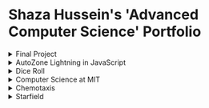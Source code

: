 # Shaza Hussein's 'Advanced Computer Science' Portfolio
<details>
  <summary>Final Project</summary>
  In this project, I employed the Binary Search Tree data structures in order to create a fun game to help fellow students decide what they should invent this summer based off of one of my favorite childhood shoes, Phineas and Ferb. Throughout this project, I consolidated my ability to build and implements trees. The tree is traversed based on user input to questions until a leaf of 'invention' is reached. I challenge I encountered when creating this project was figuring out how to convert the tree into a usable interface. To solve this problem, I first problem solved on my own and then consulted with classmates on how to effeciently convert the tree into an interface. This interaction is what sparked the idea of implementing scenes based on booleans. The code for this is as follows:
  
    ```Java
   if (keyCode==LEFT) {
    s=(String)current.getValue();
    println(s);
    if (s.equals("Build an Animal Translator"))
    {
      one=true;
      introSlide=false;
    } else if (s.equals("Create a Beach in your Backyard"))
    {
      two=true;
      introSlide=false;
    } else if (s.equals("Start an Aglet Awareness Campaign"))
    {
      three=true;
      introSlide=false;
    } else if (s.equals("Build a Mix-and-Match Machine"))
    {
      four=true;
      introSlide=false;
    } else {
      current=current.getLeft();
    }
  } 
  ```
   </details>


<details>
  <summary>Webpage</summary>
      
A source of pride in the development of this project was being able to explore both HTML and CSS for the first time. I learned how to manipulate both images and texts within these languages. Nothing in the creation of this webpage was particularly difficult, but I did learn how to make an image opaque when the mouse hovers over it. Here is a snippet of that code:

    <div class="w3-container">
        <img src="group.jpg" id="cent" class="w3-opacity w3-hover-opacity-off" alt="Norway" style="width:50%">
        <h3> To kick off the day, students met with Governor Dayton to share their vision for the future of Minnesota. </h3>
        <img src="dayton.jpg" id="cent" class="w3-opacity w3-hover-opacity-off" alt="Norway" style="width:50%">
    </div>
    
  </details>
      <details>
  <summary>AutoZone Lighting in Java </summary>
  
A source of pride in the development of this project was being able to revisit the mousePressed() method and utilize a lot of randomly generated variables. I created the random lightning strikes by creating a while loop that randomly generated ints for the x and y variables. A challenge that I encountered, but later figured out, was how to randomly generate a background color each time the mouse was pressed. Here is the sample of my code that randomly generated ints:
  
  ```Java
void draw() {
    background(255);
    while (endX < 300) {
        endX = startX + (int)(Math.random() * 19) - 9;
        endY = startY + (int)((Math.random() * 10));
        line(startX, startY, endX, endY);
        startX = endX;
        startY = endY;
    }
    while (end2X < 300) {
        end2X = start2X + (int)(Math.random() * 19) - 9;
        end2Y = start2Y + (int)((Math.random() * 10));
        line(start2X, start2Y, end2X, end2Y);
        start2X = end2X;
        start2Y = end2Y;
    }
}

```
  </details>
<details>
  <summary>AutoZone Lightning in JavaScript</summary>
  
A source of pride in the development of this code, was being able to explore JavaScript for the first time. I learned about some of the similarities and differences between Java and JavaScript. I was able to rewrite parts of my code so that it would have the same functionality as the Java version. Through exploration, I learned how to create a random background color that is constantly changing, butI struggled to make the colors change with the mousePressed() method.
  </details>


<details>
  <summary>Dice Roll </summary>
  
    A source of pride in the development of this code was being able to create all of the Dice objects and have them each display a different number everytime the mouse was pressed. A challenge that I encountered when writing this code was being able to randomly generate a different type of die for each object. I solved this issue by creating a roll() method that randomly generated an int from 1-6. This int was then used to create a die with the corresponding value. Here is a snippet of that code:
  
  ```Java
   void roll(){ // ur code here
  m = (int)(Math.random()*6)+1;
  }
  void show()  {
     fill(#BDBDBD);
    rect(x, y, 50, 50);
    if (m == 1) {
      noStroke();
      fill(#FF9700 );
      ellipse( x+25, y+25, 6, 6);
    }
    if ( m == 2) { 
      fill (#E8CA53); 
      noStroke();
      ellipse( x+16, y+25, 6, 6); 
      ellipse( x+32, y+25, 6, 6);
  }
  ...
  }
  
  ```
    
   </details>
    
<details>
  <summary>Computer Science at MIT </summary>
  https://docs.google.com/presentation/d/e/2PACX-1vSr-_JrrET3n5xBaLSEZix7rZ2E2e36VktTxQe9m339OE6w0e5tl992_AbKmIOQKuY9DkCQBhBwAzbo/pub?start=true&loop=true&delayms=10000)
  </details>
  
<details> 
  <summary>Chemotaxis</summary>
  
  A source of pride in the development of this code was being able to successfully create bacteria objects that followed the mouse when clicked. This was a struggle at first, but through some collaboration I was able to figure out the process. I ended up creating a boolean variable called followMouse. If this variable was true and the x position of the bacteria was greater than the x position of the mouse, then the bacteria would move in a random path towards the mouse. This is thought process that is displayed throughout my code below:

```Java
   void follow()
   {
     if (followMouse == true && get(bacX,bacY) != color(0,255,0))
     {
       if(bacX > mouseX){
         bacX = bacX + (int)(Math.random()*(-5)+1);
       }else {
         bacX = bacX + (int)(Math.random()*(5)-1);
       }
       if(bacY > mouseY){
         bacY = bacY + (int)(Math.random()*(-5)+1);
       }else {
         bacY = bacY + (int)(Math.random()*(5)-1);
       }  
     }
     if(followMouse == true && get(bacX,bacY) == color(0,255,0))
     {
       followMouse = false;
     }

   }
   ```
   </details>
<details>
  <summary>Starfield</summary>
 
 A source of pride in the development of this code was being able to successfully implement a piece a code that I have found on the Processing API. Through collaboartion with both peers and some instruction from my teacher, I was able to succesfully have the star object move across the screen. Here is a snippet of that code:

```Java
  void star(float x, float y, float radius1, float radius2, int npoints)
  {
    float angle = TWO_PI / npoints;
    float halfAngle = angle/2.0;
    beginShape();
    for (float a = 0; a < TWO_PI; a += angle) {
      float sx = x + cos(a) * radius2;
      float sy = y + sin(a) * radius2;
      vertex(sx, sy);
      sx = x + cos(a+halfAngle) * radius1;
      sy = y + sin(a+halfAngle) * radius1;
      vertex(sx, sy);
    }
    endShape(CLOSE);
  }
}
```
</details>
